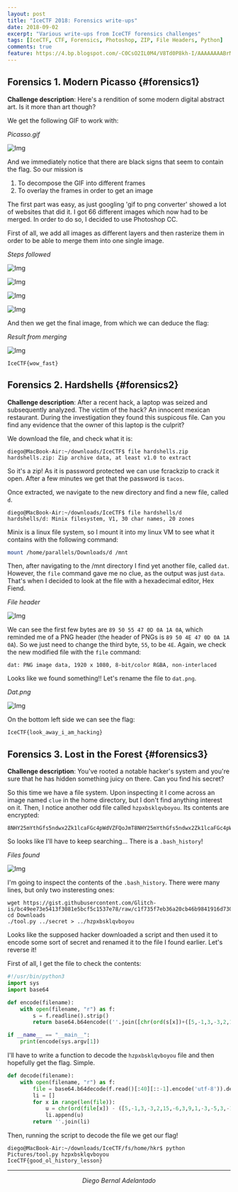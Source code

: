 ```yaml
---
layout: post
title: "IceCTF 2018: Forensics write-ups"
date: 2018-09-02
excerpt: "Various write-ups from IceCTF forensics challenges"
tags: [IceCTF, CTF, Forensics, Photoshop, ZIP, File Headers, Python]
comments: true
feature: https://4.bp.blogspot.com/-C0CsO2IL0M4/V8Td0P8kh-I/AAAAAAAABrM/QDQy2LDL4TM6Az3it0nfnUptl8JOka5NQCLcB/s1600/icectf_banner_big.png
---
```


## Forensics 1. Modern Picasso {#forensics1}

**Challenge description**: Here's a rendition of some modern digital abstract art. Is it more than art though?

We get the following GIF to work with:

*Picasso.gif*

![Img](/assets/posts_details/IceCTF/forensics1/picasso.gif "Img")

And we immediately notice that there are black signs that seem to contain the flag. So our mission is

1. To decompose the GIF into different frames
2. To overlay the frames in order to get an image

The first part was easy, as just googling 'gif to png converter' showed a lot of websites that did it. I got 66 different images which now had to be merged. In order to do so, I decided to use Photoshop CC.

First of all, we add all images as different layers and then rasterize them in order to be able to merge them into one single image.

*Steps followed*

![Img](/assets/posts_details/IceCTF/forensics1/1.png "Img")

![Img](/assets/posts_details/IceCTF/forensics1/2.png "Img")

![Img](/assets/posts_details/IceCTF/forensics1/3.png "Img")

![Img](/assets/posts_details/IceCTF/forensics1/4.png "Img")

And then we get the final image, from which we can deduce the flag:

*Result from merging*

![Img](/assets/posts_details/IceCTF/forensics1/out.png "Img")

``
IceCTF{wow_fast}
``

## Forensics 2. Hardshells {#forensics2}

**Challenge description**: After a recent hack, a laptop was seized and subsequently analyzed. The victim of the hack? An innocent mexican restaurant. During the investigation they found this suspicous file. Can you find any evidence that the owner of this laptop is the culprit?

We download the file, and check what it is:

```console
diego@MacBook-Air:~/downloads/IceCTF$ file hardshells.zip
hardshells.zip: Zip archive data, at least v1.0 to extract
```

So it's a zip! As it is password protected we can use fcrackzip to crack it open. After a few minutes we get that the password is ``tacos``.

Once extracted, we navigate to the new directory and find a new file, called ``d``.

```console
diego@MacBook-Air:~/downloads/IceCTF$ file hardshells/d
hardshells/d: Minix filesystem, V1, 30 char names, 20 zones
```

Minix is a linux file system, so I mount it into my linux VM to see what it contains with the following command:

```sh
mount /home/parallels/Downloads/d /mnt
```

Then, after navigating to the /mnt directory I find yet another file, called ``dat``. However, the ``file`` command gave me no clue, as the output was just ``data``. That's when I decided to look at the file with a hexadecimal editor, Hex Fiend.

*File header*

![Img](/assets/posts_details/IceCTF/forensics2/header.png "Img")

We can see the first few bytes are ``89 50 55 47 0D 0A 1A 0A``, which reminded me of a PNG header (the header of PNGs is ``89 50 4E 47 0D 0A 1A 0A``). So we just need to change the third byte, ``55``, to be ``4E``. Again, we check the new modified file with the ``file`` command:

```
dat: PNG image data, 1920 x 1080, 8-bit/color RGBA, non-interlaced
```

Looks like we found something!! Let's rename the file to ``dat.png``.

*Dat.png*

![Img](/assets/posts_details/IceCTF/forensics2/dat.png "Img")

On the bottom left side we can see the flag:

``
IceCTF{look_away_i_am_hacking}
``

## Forensics 3. Lost in the Forest {#forensics3}

**Challenge description**: You've rooted a notable hacker's system and you're sure that he has hidden something juicy on there. Can you find his secret?

So this time we have a file system. Upon inspecting it I come across an image named ``clue`` in the home directory, but I don't find anything interest on it. Then, I notice another odd file called ``hzpxbsklqvboyou``. Its contents are encrypted:

```
8NHY25mYthGfs5ndwx2Zk1lcaFGc4pWdVZFQoJmT8NHY25mYthGfs5ndwx2Zk1lcaFGc4pWdVZFQoJmT8NHY25mYthGfs5ndwx2Zk1lcaFGc4pWdVZFQoJmT8NHY25mYthGfs5ndwx2Zk1lcaFGc4pWdVZFQoJmT8NHY25mYthGfs5ndwx2Zk1lcaFGc4pWdVZFQoJmT
```

So looks like I'll have to keep searching... There is a ``.bash_history``!

*Files found*

![Img](/assets/posts_details/IceCTF/forensics3/file.png "Img")

I'm going to inspect the contents of the ``.bash_history``. There were many lines, but only two insteresting ones:

```
wget https://gist.githubusercontent.com/Glitch-is/bc49ee73e5413f3081e5bcf5c1537e78/raw/c1f735f7eb36a20cb46b9841916d73017b5e46a3/eRkjLlksZp
cd Downloads
./tool.py ../secret > ../hzpxbsklqvboyou
```

Looks like the supposed hacker downloaded a script and then used it to encode some sort of secret and renamed it to the file I found earlier. Let's reverse it!

First of all, I get the file to check the contents:

```py
#!/usr/bin/python3
import sys
import base64

def encode(filename):
    with open(filename, "r") as f:
        s = f.readline().strip()
        return base64.b64encode((''.join([chr(ord(s[x])+([5,-1,3,-3,2,15,-6,3,9,1,-3,-5,3,-15] * 3)[x]) for x in range(len(s))])).encode('utf-8')).decode('utf-8')[::-1]*5

if __name__ == "__main__":
    print(encode(sys.argv[1])
```

I'll have to write a function to decode the ``hzpxbsklqvboyou`` file and then hopefully get the flag. Simple.

```py
def decode(filename):
    with open(filename, "r") as f:
        file = base64.b64decode(f.read()[:40][::-1].encode('utf-8')).decode('utf-8')
        li = []
        for x in range(len(file)):
            u = chr(ord(file[x]) - ([5,-1,3,-3,2,15,-6,3,9,1,-3,-5,3,-15] * 3)[x])
            li.append(u)
        return ''.join(li)
```

Then, running the script to decode the file we get our flag!

```console
diego@MacBook-Air:~/downloads/IceCTF/fs/home/hkr$ python Pictures/tool.py hzpxbsklqvboyou
IceCTF{good_ol_history_lesson}
```

---
<center><i>Diego Bernal Adelantado</i></center>
